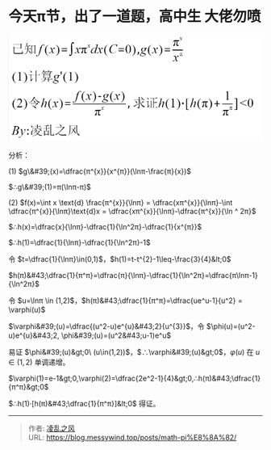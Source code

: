 # 今天π节，出了一道题，高中生 大佬勿喷

![2](/image/pi.png)

分析：

$(1)$ $g\&#39;(x)=\dfrac{π^{x}}{x^{π}}(\lnπ-\frac{π}{x})$

$∴g\&#39;(1)=π(\lnπ-π)$

$(2)$ $f(x)=\int x \text{d} \frac{π^{x}}{\lnπ} = \dfrac{xπ^{x}}{\lnπ}-\int \dfrac{π^{x}}{\lnπ}\text{d}x = \dfrac{xπ^{x}}{\lnπ}-\dfrac{π^{x}}{\ln ^ 2π}$

$∴h(x)=\dfrac{x}{\lnπ}-\dfrac{1}{\ln^2π}-\dfrac{1}{x^{π}}$

$∴h(1)=\dfrac{1}{\lnπ}-\dfrac{1}{\ln^2π}-1$

令 $t=\dfrac{1}{\lnπ}\in(0,1)$，$h(1)=t-t^{2}-1\leq-\frac{3}{4}&lt;0$

$h(π)&#43;\dfrac{1}{π^π}=\dfrac{π}{\lnπ}-\dfrac{1}{\ln^2π}=\dfrac{π\lnπ-1}{\ln^2π}$

令 $u=\lnπ \in (1,2)$，$h(π)&#43;\dfrac{1}{π^π}=\dfrac{ue^u-1}{u^2} = \varphi(u)$

$\varphi&#39;(u)=\dfrac{(u^2-u)e^{u}&#43;2}{u^{3}}$，令 $\phi(u)=(u^2-u)e^{u}&#43;2, \phi&#39;(u)=(u^2&#43;u-1)e^u$

易证 $\phi&#39;(u)&gt;0\ (u\in(1,2))$，$∴\varphi&#39;(u)&gt;0$，$\varphi(u)$ 在 $u\in(1,2)$ 单调递增。

$\varphi(1)=e-1&gt;0,\varphi(2)=\dfrac{2e^2-1}{4}&gt;0,∴h(π)&#43;\dfrac{1}{π^π}&gt;0$

$∴h(1)·[h(π)&#43;\dfrac{1}{π^π}]&lt;0$ 得证。

---

> 作者: [凌乱之风](https://github.com/messywind)  
> URL: https://blog.messywind.top/posts/math-pi%E8%8A%82/  

